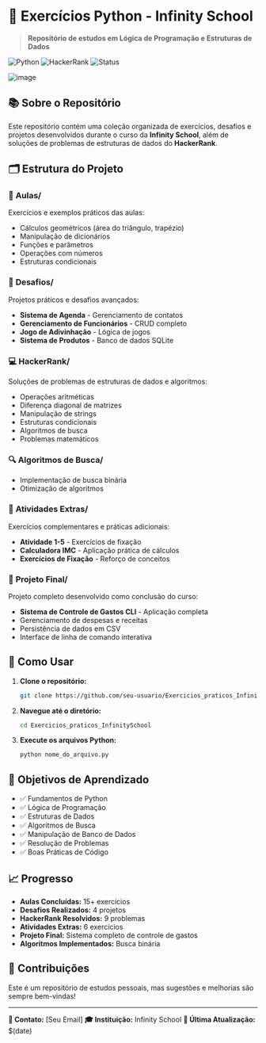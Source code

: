 # 🐍 Exercícios Python - Infinity School

> **Repositório de estudos em Lógica de Programação e Estruturas de Dados**

![Python](https://img.shields.io/badge/Python-3776AB?style=for-the-badge&logo=python&logoColor=white)
![HackerRank](https://img.shields.io/badge/-Hackerrank-2EC866?style=for-the-badge&logo=HackerRank&logoColor=white)
![Status](https://img.shields.io/badge/Status-Em%20Desenvolvimento-yellow?style=for-the-badge)

![image](https://github.com/user-attachments/assets/1a28d738-36b4-43e8-8ac4-7533edc2bf3b)

## 📚 Sobre o Repositório

Este repositório contém uma coleção organizada de exercícios, desafios e projetos desenvolvidos durante o curso da **Infinity School**, além de soluções de problemas de estruturas de dados do **HackerRank**.

## 🗂️ Estrutura do Projeto

### 📖 **Aulas/**
Exercícios e exemplos práticos das aulas:
- Cálculos geométricos (área do triângulo, trapézio)
- Manipulação de dicionários
- Funções e parâmetros
- Operações com números
- Estruturas condicionais

### 🎯 **Desafios/**
Projetos práticos e desafios avançados:
- **Sistema de Agenda** - Gerenciamento de contatos
- **Gerenciamento de Funcionários** - CRUD completo
- **Jogo de Adivinhação** - Lógica de jogos
- **Sistema de Produtos** - Banco de dados SQLite

### 💻 **HackerRank/**
Soluções de problemas de estruturas de dados e algoritmos:
- Operações aritméticas
- Diferença diagonal de matrizes
- Manipulação de strings
- Estruturas condicionais
- Algoritmos de busca
- Problemas matemáticos

### 🔍 **Algoritmos de Busca/**
- Implementação de busca binária
- Otimização de algoritmos

### 📝 **Atividades Extras/**
Exercícios complementares e práticas adicionais:
- **Atividade 1-5** - Exercícios de fixação
- **Calculadora IMC** - Aplicação prática de cálculos
- **Exercícios de Fixação** - Reforço de conceitos

### 🎯 **Projeto Final/**
Projeto completo desenvolvido como conclusão do curso:
- **Sistema de Controle de Gastos CLI** - Aplicação completa
- Gerenciamento de despesas e receitas
- Persistência de dados em CSV
- Interface de linha de comando interativa

## 🚀 Como Usar

1. **Clone o repositório:**
   ```bash
   git clone https://github.com/seu-usuario/Exercicios_praticos_InfinitySchool.git
   ```

2. **Navegue até o diretório:**
   ```bash
   cd Exercicios_praticos_InfinitySchool
   ```

3. **Execute os arquivos Python:**
   ```bash
   python nome_do_arquivo.py
   ```

## 🎯 Objetivos de Aprendizado

- ✅ Fundamentos de Python
- ✅ Lógica de Programação
- ✅ Estruturas de Dados
- ✅ Algoritmos de Busca
- ✅ Manipulação de Banco de Dados
- ✅ Resolução de Problemas
- ✅ Boas Práticas de Código

## 📈 Progresso

- **Aulas Concluídas:** 15+ exercícios
- **Desafios Realizados:** 4 projetos
- **HackerRank Resolvidos:** 9 problemas
- **Atividades Extras:** 6 exercícios
- **Projeto Final:** Sistema completo de controle de gastos
- **Algoritmos Implementados:** Busca binária

## 🤝 Contribuições

Este é um repositório de estudos pessoais, mas sugestões e melhorias são sempre bem-vindas!

---

**📧 Contato:** [Seu Email]
**🎓 Instituição:** Infinity School
**📅 Última Atualização:** $(date)

